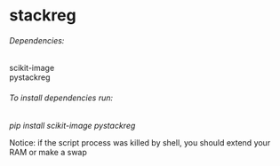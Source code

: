 # stackreg


###### Dependencies:  

scikit-image  
pystackreg


###### To install dependencies run:
*pip install scikit-image pystackreg*



Notice: if the script process was killed by shell, you should extend your RAM or make a swap
